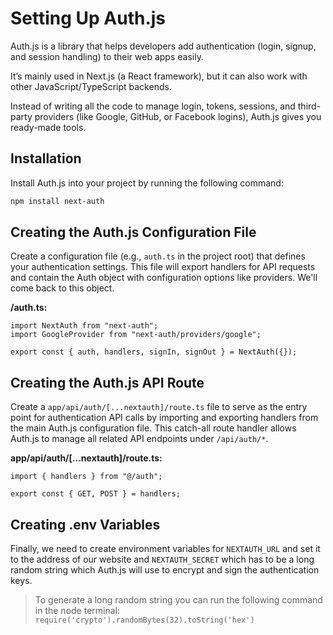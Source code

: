 # Setting Up Auth.js

Auth.js is a library that helps developers add authentication (login, signup, and session handling) to their web apps easily.

It’s mainly used in Next.js (a React framework), but it can also work with other JavaScript/TypeScript backends.

Instead of writing all the code to manage login, tokens, sessions, and third-party providers (like Google, GitHub, or Facebook logins), Auth.js gives you ready-made tools.

## Installation

Install Auth.js into your project by running the following command:

```Bash
npm install next-auth
```

## Creating the Auth.js Configuration File

Create a configuration file (e.g., `auth.ts` in the project root) that defines your authentication settings. This file will export handlers for API requests and contain the Auth object with configuration options like providers. We'll come back to this object.

**/auth.ts:**

```TS
import NextAuth from "next-auth";
import GoogleProvider from "next-auth/providers/google";

export const { auth, handlers, signIn, signOut } = NextAuth({});

```

## Creating the Auth.js API Route

Create a `app/api/auth/[...nextauth]/route.ts` file to serve as the entry point for authentication API calls by importing and exporting handlers from the main Auth.js configuration file. This catch-all route handler allows Auth.js to manage all related API endpoints under `/api/auth/*`.

**app/api/auth/[...nextauth]/route.ts:**

```TS
import { handlers } from "@/auth";

export const { GET, POST } = handlers;
```

## Creating .env Variables

Finally, we need to create environment variables for `NEXTAUTH_URL` and set it to the address of our website and `NEXTAUTH_SECRET` which has to be a long random string which Auth.js will use to encrypt and sign the authentication keys.

> To generate a long random string you can run the following command in the node terminal: `require('crypto').randomBytes(32).toString('hex')`
